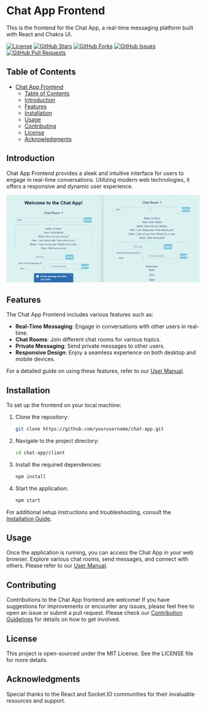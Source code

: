 # Chat App Frontend

This is the frontend for the Chat App, a real-time messaging platform built with React and Chakra UI.

[![License](https://img.shields.io/badge/License-MIT-blue.svg)](LICENSE)
[![GitHub Stars](https://img.shields.io/github/stars/yourusername/chat-app)](https://github.com/yourusername/chat-app/stargazers)
[![GitHub Forks](https://img.shields.io/github/forks/yourusername/chat-app)](https://github.com/yourusername/chat-app/network/members)
[![GitHub Issues](https://img.shields.io/github/issues/yourusername/chat-app)](https://github.com/yourusername/chat-app/issues)
[![GitHub Pull Requests](https://img.shields.io/github/issues-pr/yourusername/chat-app)](https://github.com/yourusername/chat-app/pulls)

## Table of Contents

- [Chat App Frontend](#chat-app-frontend)
  - [Table of Contents](#table-of-contents)
  - [Introduction](#introduction)
  - [Features](#features)
  - [Installation](#installation)
  - [Usage](#usage)
  - [Contributing](#contributing)
  - [License](#license)
  - [Acknowledgments](#acknowledgments)


## Introduction

Chat App Frontend provides a sleek and intuitive interface for users to engage in real-time conversations. Utilizing modern web technologies, it offers a responsive and dynamic user experience.

![Chat App Frontend Image 1](screenshot.png)


## Features

The Chat App Frontend includes various features such as:

- **Real-Time Messaging**: Engage in conversations with other users in real-time.
- **Chat Rooms**: Join different chat rooms for various topics.
- **Private Messaging**: Send private messages to other users.
- **Responsive Design**: Enjoy a seamless experience on both desktop and mobile devices.

For a detailed guide on using these features, refer to our [User Manual](docs/user-manual.md).

## Installation

To set up the frontend on your local machine:

1. Clone the repository:

   ```bash
   git clone https://github.com/yourusername/chat-app.git
   ```

2. Navigate to the project directory:

   ```bash
   cd chat-app/client
   ```

3. Install the required dependencies:

   ```bash
   npm install
   ```

4. Start the application:

   ```bash
   npm start
   ```

For additional setup instructions and troubleshooting, consult the [Installation Guide](docs/installation-guide.md).

## Usage

Once the application is running, you can access the Chat App in your web browser. Explore various chat rooms, send messages, and connect with others. Please refer to our [User Manual](docs/user-manual.md). 

## Contributing

Contributions to the Chat App frontend are welcome! If you have suggestions for improvements or encounter any issues, please feel free to open an issue or submit a pull request. Please check our [Contribution Guidelines](CONTRIBUTING.md) for details on how to get involved.

## License

This project is open-sourced under the MIT License. See the LICENSE file for more details.

## Acknowledgments

Special thanks to the React and Socket.IO communities for their invaluable resources and support.
